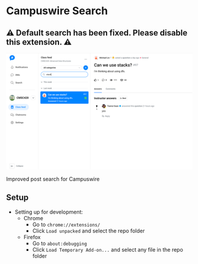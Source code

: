 # Campuswire Search

## **⚠️ Default search has been fixed. Please disable this extension. ⚠️**

![logo](/images/screenshot_01.png)

Improved post search for Campuswire

## Setup
  - Setting up for development:
    - Chrome
	    - Go to `chrome://extensions/`
	    - Click `Load unpacked` and select the repo folder
    - Firefox
	    - Go to `about:debugging`
	    - Click `Load Temporary Add-on...` and select any file in the repo folder
